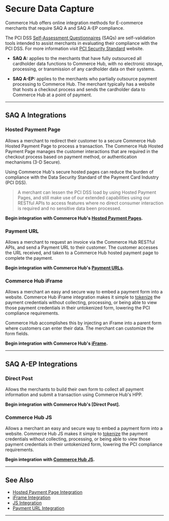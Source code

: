 # Secure Data Capture

Commerce Hub offers online integration methods for E-commerce merchants that require SAQ A and SAQ A-EP compliance.

The PCI DSS [Self-Assessment Questionnaires](?path=docs/Resources/FAQs-Glossary/Glossary.md#self-assessment-questionnaire) (SAQs) are self-validation tools intended to assist merchants in evaluating their compliance with the PCI DSS. For more information visit [PCI Security Standard](https://www.pcisecuritystandards.org/) website.

- **SAQ A:** applies to the merchants that have fully outsourced all cardholder data functions to Commerce Hub, with no electronic storage, processing, or transmission of any cardholder data on their systems.

- **SAQ A-EP:** applies to the merchants who partially outsource payment processing to Commerce Hub. The merchant typically has a website that hosts a checkout process and sends the cardholder data to Commerce Hub at a point of payment.
 
---

## SAQ A Integrations

### Hosted Payment Page

Allows a merchant to redirect their customer to a secure Commerce Hub Hosted Payment Page to process a transaction. The Commerce Hub Hosted Payment Page manages the customer interactions that are required in the checkout process based on payment method, or authentication mechanisms (3-D Secure).

Using Commerce Hub's secure hosted pages can reduce the burden of compliance with the Data Security Standard of the Payment Card Industry (PCI DSS).

<!-- theme: info -->
>A merchant can lessen the PCI DSS load by using Hosted Payment Pages, and still make use of our extended capabilities using our RESTful APIs to access features where no direct consumer interaction is required and no sensitive data been processed.

**Begin integration with Commerce Hub's [Hosted Payment Pages](?path=docs/Online-Mobile-Digital/Secure-Data-Capture/Hosted-Payment-Page/Hosted-Payment-Page.md).**

### Payment URL

Allows a merchant to request an invoice via the Commerce Hub RESTful APIs, and send a Payment URL to their customer. The customer accesses the URL received, and taken to a Commerce Hub hosted payment page to complete the payment.

**Begin integration with Commerce Hub's [Payment URLs](?path=docs/Online-Mobile-Digital/Secure-Data-Capture/Payment-URL/Payment-URL.md).**

### Commerce Hub iFrame

Allows a merchant an easy and secure way to embed a payment form into a website. Commerce Hub iFrame integration makes it simple to [tokenize](?path=docs/Resources/API-Documents/Payments_VAS/Payment-Token.md) the payment credentials without collecting, processing, or being able to view those payment credentials in their untokenized form, lowering the PCI compliance requirements.

Commerce Hub accomplishes this by injecting an iFrame into a parent form where customers can enter their data. The merchant can customize the form fields.

**Begin integration with Commerce Hub's [iFrame](?path=docs/Online-Mobile-Digital/Secure-Data-Capture/iFrame-JS/iFrame-JS.md).**

---

## SAQ A-EP Integrations

### Direct Post

Allows the merchants to build their own form to collect all payment information and submit a transaction using Commerce Hub's HPP.

**Begin integration with Commerce Hub's [Direct Post].**

### Commerce Hub JS

Allows a merchant an easy and secure way to embed a payment form into a website. Commerce Hub JS makes it simple to [tokenize](?path=docs/Resources/API-Documents/Payments_VAS/Payment-Token.md) the payment credentials without collecting, processing, or being able to view those payment credentials in their untokenized form, lowering the PCI compliance requirements.

**Begin integration with [Commerce Hub JS](?path=docs/Online-Mobile-Digital/Payment-JS/Payment-JS.md).**

---

## See Also
- [Hosted Payment Page Integration](?path=docs/Online-Mobile-Digital/Hosted-Payment-Page/Hosted-Payment-Page.md)
- [iFrame Integration](?path=docs/Online-Mobile-Digital/Secure-Data-Capture/iFrame-JS/iFrame-JS.md)
- [JS Integration](?path=docs/Online-Mobile-Digital/Payment-JS/Payment-JS.md)
- [Payment URL Integration](?path=docs/Online-Mobile-Digital/Payment-URL/Payment-URL.md)

---

